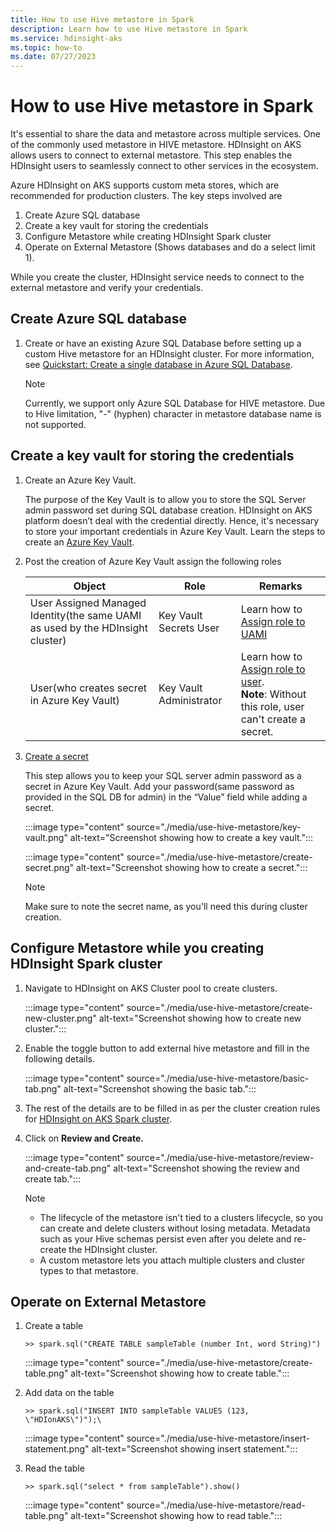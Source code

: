 ```yaml
---
title: How to use Hive metastore in Spark
description: Learn how to use Hive metastore in Spark
ms.service: hdinsight-aks
ms.topic: how-to
ms.date: 07/27/2023
---
```


# How to use Hive metastore in Spark

It's essential to share the data and metastore across multiple services. One of the commonly used metastore in HIVE metastore. HDInsight on AKS allows users to connect to external metastore. This step enables the HDInsight users to seamlessly connect to other services in the ecosystem.

Azure HDInsight on AKS supports custom meta stores, which are recommended for production clusters. The key steps involved are

1. Create Azure SQL database
1. Create a key vault for storing the credentials
1. Configure Metastore while creating HDInsight Spark cluster 
1. Operate on External Metastore (Shows databases and do a select limit 1).

While you create the cluster, HDInsight service needs to connect to the external metastore and verify your credentials.

## Create Azure SQL database

1. Create or have an existing Azure SQL Database before setting up a custom Hive metastore for an HDInsight cluster. For more information, see [Quickstart: Create a single database in Azure SQL Database](..azure/azure-sql/database/single-database-create-quickstart?tabs=azure-portal.md).

    > [!NOTE]
    > Currently, we support only Azure SQL Database for HIVE metastore.
    > Due to Hive limitation, "-" (hyphen) character in metastore database name is not supported.
    
## Create a key vault for storing the credentials

1. Create an Azure Key Vault.

    The purpose of the Key Vault is to allow you to store the SQL Server admin password set during SQL database creation. HDInsight on AKS platform doesn’t deal with the credential directly. Hence, it's necessary to store your important credentials in Azure Key Vault. 
    Learn the steps to create an [Azure Key Vault](..azure/key-vault/general/quick-create-portal.md).
1. Post the creation of Azure Key Vault assign the following roles

    |Object	|Role|Remarks|
    |-|-|-|
    |User Assigned Managed Identity(the same UAMI as used by the HDInsight cluster) |Key Vault Secrets User | Learn how to [Assign role to UAMI](../azaure/active-directory/managed-identities-azure-resources/howto-assign-access-portal.md)|
    |User(who creates secret in Azure Key Vault) | Key Vault Administrator| Learn how to [Assign role to user](..azure//role-based-access-control/role-assignments-portal.md#step-2-open-the-add-role-assignment-page.md). <br> **Note**: Without this role, user can't create a secret.|

1. [Create a secret](../azure/key-vault/secrets/quick-create-portal#add-a-secret-to-key-vault.md)

    This step allows you to keep your SQL server admin password as a secret in Azure Key Vault. Add your password(same password as provided in the SQL DB for admin) in the “Value” field while adding a secret.

    :::image type="content" source="./media/use-hive-metastore/key-vault.png" alt-text="Screenshot showing how to create a key vault.":::

    :::image type="content" source="./media/use-hive-metastore/create-secret.png" alt-text="Screenshot showing how to create a secret.":::


    > [!NOTE]
    > Make sure to note the secret name, as you'll need this during cluster creation.
    

## Configure Metastore while you creating HDInsight Spark cluster

1. Navigate to HDInsight on AKS Cluster pool to create clusters. 

   :::image type="content" source="./media/use-hive-metastore/create-new-cluster.png" alt-text="Screenshot showing how to create new cluster.":::

1. Enable the toggle button to add external hive metastore and fill in the following details.

    :::image type="content" source="./media/use-hive-metastore/basic-tab.png" alt-text="Screenshot showing the basic tab.":::

1. The rest of the details are to be filled in as per the cluster creation rules for [HDInsight on AKS Spark cluster](./hdinsight-on-aks-spark-create-cluster-portal.md).

1. Click on **Review and Create.**

    :::image type="content" source="./media/use-hive-metastore/review-and-create-tab.png" alt-text="Screenshot showing the review and create tab.":::

    > [!NOTE]
    > * The lifecycle of the metastore isn't tied to a clusters lifecycle, so you can create and delete clusters without losing metadata. Metadata such as your Hive schemas persist even after you delete and re-create the HDInsight cluster.
    > * A custom metastore lets you attach multiple clusters and cluster types to that metastore.

## Operate on External Metastore

1. Create a table

    `>> spark.sql("CREATE TABLE sampleTable (number Int, word String)")`

    :::image type="content" source="./media/use-hive-metastore/create-table.png" alt-text="Screenshot showing how to create table.":::

1. Add data on the table

    `>> spark.sql("INSERT INTO sampleTable VALUES (123, \"HDIonAKS\")");\`
    
    :::image type="content" source="./media/use-hive-metastore/insert-statement.png" alt-text="Screenshot showing insert statement.":::

1. Read the table

    `>> spark.sql("select * from sampleTable").show()`

    :::image type="content" source="./media/use-hive-metastore/read-table.png" alt-text="Screenshot showing how to read table.":::


